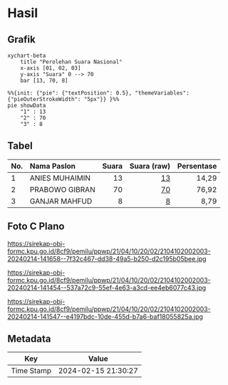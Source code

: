 # Hasil

## Grafik

```mermaid
xychart-beta
    title "Perolehan Suara Nasional"
    x-axis [01, 02, 03]
    y-axis "Suara" 0 --> 70
    bar [13, 70, 8]
```

```mermaid
%%{init: {"pie": {"textPosition": 0.5}, "themeVariables": {"pieOuterStrokeWidth": "5px"}} }%%
pie showData
    "1" : 13
    "2" : 70
    "3" : 8
```

## Tabel

| No. | Nama Paslon    | Suara | Suara (raw) | Persentase |
|:--- |:-------------- | -----:| -----------:| ----------:|
| 1   | ANIES MUHAIMIN | 13    | [13][p-1]   | 14,29      |
| 2   | PRABOWO GIBRAN | 70    | [70][p-2]   | 76,92      |
| 3   | GANJAR MAHFUD  | 8     | [8][p-3]    | 8,79       |


[p-1]: https://github.com/gigit-pemilu/pemilu-2024/blob/main/pilpres/hitung-suara/sub/21-kepulauan-riau/sub/04-lingga/sub/10-kepulauan-posek/sub/2002-posek/sub/003-tps/sub/paslon-1.txt
[p-2]: https://github.com/gigit-pemilu/pemilu-2024/blob/main/pilpres/hitung-suara/sub/21-kepulauan-riau/sub/04-lingga/sub/10-kepulauan-posek/sub/2002-posek/sub/003-tps/sub/paslon-2.txt
[p-3]: https://github.com/gigit-pemilu/pemilu-2024/blob/main/pilpres/hitung-suara/sub/21-kepulauan-riau/sub/04-lingga/sub/10-kepulauan-posek/sub/2002-posek/sub/003-tps/sub/paslon-3.txt

## Foto C Plano

https://sirekap-obj-formc.kpu.go.id/8cf9/pemilu/ppwp/21/04/10/20/02/2104102002003-20240214-141658--7f32c467-dd38-49a5-b250-d2c195b05bee.jpg

https://sirekap-obj-formc.kpu.go.id/8cf9/pemilu/ppwp/21/04/10/20/02/2104102002003-20240214-141454--537a72c9-55ef-4e63-a3cd-ee4eb6077c43.jpg

https://sirekap-obj-formc.kpu.go.id/8cf9/pemilu/ppwp/21/04/10/20/02/2104102002003-20240214-141547--e4197bdc-10de-455d-b7a6-baf18055825a.jpg


## Metadata

| Key        | Value               |
| ---------- | ------------------- |
| Time Stamp | 2024-02-15 21:30:27 |




